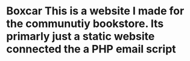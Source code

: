 # Boxcar This is a website I made for the communutiy bookstore. Its primarly just a static website connected the a PHP email script
